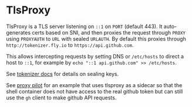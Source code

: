 # TlsProxy

TlsProxy is a TLS server listening on `::1` on `PORT` (default 443).
It auto-generates certs based on SNI, and then proxies the request through `PROXY` using `PROXYAUTH` to `URL`
with sealed `URLAUTH`.
By default this proxies through `http://tokenizer.fly.io` to `https://api.github.com`.

This allows intercepting requests by setting DNS or `/etc/hosts` to direct a host to `::1`, for example by
`echo "::1 api.github.com" >> /etc/hosts`.

See [tokenizer docs](https://github.com/superfly/tokenizer) for details on sealing keys.

See [proxy pilot](https://github.com/timflyio/proxypilot) for an example that uses tlsproxy as a sidecar
so that the shell container does not have access to the real github token but can still use the `gh` client
to make github API requests.
